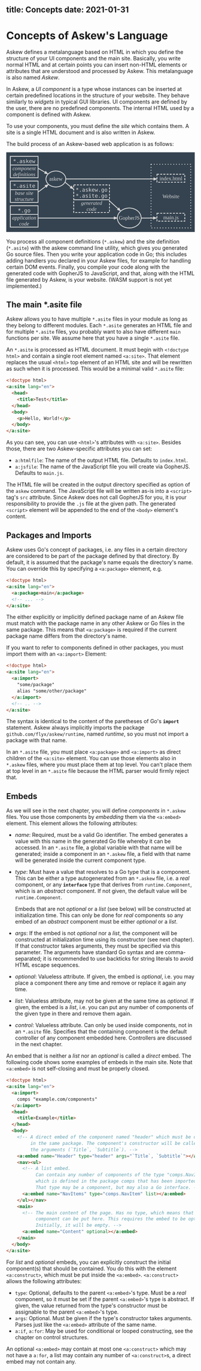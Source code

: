 title: Concepts
date: 2021-01-31
----

# Concepts of Askew's Language

Askew defines a metalanguage based on HTML in which you define the structure of your UI components and the main site.
Basically, you write normal HTML and at certain points you can insert non-HTML elements or attributes that are understood and processed by Askew.
This metalanguage is also named *Askew*.

In Askew, a *UI component* is a type whose instances can be inserted at certain predefined locations in the structure of your website.
They behave similarly to *widgets* in typical GUI libraries.
UI components are defined by the user, there are no predefined components.
The internal HTML used by a component is defined with Askew.

To use your components, you must define the *site* which contains them.
A site is a single HTML document and is also written in Askew.

The build process of an Askew-based web application is as follows:

![Pipeline for using askew to create a website](/static/pipeline.svg)

You process all component definitions (`*.askew`) and the site definition (`*.asite`) with the askew command line utility, which gives you generated Go source files.
Then you write your application code in Go; this includes adding handlers you declared in your Askew files, for example for handling certain DOM events.
Finally, you compile your code along with the generated code with GopherJS to JavaScript, and that, along with the HTML file generated by Askew, is your website.
(WASM support is not yet implemented.)

## The main *.asite file

Askew allows you to have multiple `*.asite` files in your module as long as they belong to different modules.
Each `*.asite` generates an HTML file and for multiple `*.asite` files, you probably want to also have different `main` functions per site.
We assume here that you have a single `*.asite` file.

An `*.asite` is processed as HTML document.
It must begin with `<!doctype html>` and contain a single root element named `<a:site>`.
That element replaces the usual `<html>` top element of an HTML site and will be rewritten as such when it is processed.
This would be a minimal valid `*.asite` file:

```html
<!doctype html>
<a:site lang="en">
  <head>
    <title>Test</title>
  </head>
  <body>
    <p>Hello, World!</p>
  </body>
</a:site>
```

As you can see, you can use `<html>`'s attributes with `<a:site>`.
Besides those, there are two Askew-specific attributes you can set:

 * `a:htmlfile`: The name of the output HTML file. Defaults to `index.html`.
 * `a:jsfile`: The name of the JavaScript file you will create via GopherJS.
   Defaults to `main.js`.

The HTML file will be created in the output directory specified as option of the `askew` command.
The JavaScript file will be written as-is into a `<script>` tag's `src` attribute.
Since Askew does not call GopherJS for you, it is your responsibility to provide the `.js` file at the given path.
The generated `<script>` element will be appended to the end of the `<body>` element's content.

## Packages and Imports

Askew uses Go's concept of packages, i.e. any files in a certain directory are considered to be part of the package defined by that directory.
By default, it is assumed that the package's name equals the directory's name.
You can override this by specifying a `<a:package>` element, e.g.

```html
<!doctype html>
<a:site lang="en">
  <a:package>main</a:package>
  <!-- ... -->
</a:site>
```

The either explicitly or implicitly defined package name of an Askew file must match with the package name in any other Askew or Go files in the same package.
This means that `<a:package>` is required if the current package name differs from the directory's name.

If you want to refer to components defined in other packages, you must import them with an `<a:import>` Element:

```html
<!doctype html>
<a:site lang="en">
  <a:import>
    "some/package"
    alias "some/other/package"
  </a:import>
  <!-- .. -->
</a:site>
```

The syntax is identical to the content of the paretheses of Go's **`import`** statement.
Askew always implicitly imports the package `github.com/flyx/askew/runtime`, named *runtime*, so you must not import a package with that name.

In an `*.asite` file, you must place `<a:package>` and `<a:import>` as direct children of the `<a:site>` element.
You can use those elements also in `*.askew` files, where you must place them at top level.
You can't place them at top level in an `*.asite` file because the HTML parser would firmly reject that.

## Embeds

As we will see in the next chapter, you will define *components* in `*.askew` files.
You use those components by *embedding* them via the `<a:embed>` element.
This element allows the following attributes:

 * *name*: Required, must be a valid Go identifier.
   The embed generates a value with this name in the generated Go file whereby it can be accessed.
   In an `*.asite` file, a global variable with that name will be generated; inside a component in an `*.askew` file, a field with that name will be generated inside the current component type.
 * *type*: Must have a value that resolves to a Go type that is a component.
   This can be either a type autogenerated from an `*.askew` file, i.e. a *real* component, or any **`interface`** type that derives from `runtime.Component`, which is an *abstract* component.
   If not given, the default value will be `runtime.Component`.

   Embeds that are not *optional* or a *list* (see below) will be constructed at initialization time.
   This can only be done for *real* components so any embed of an *abstract* component must be either *optional* or a *list*.
 * *args*: If the embed is not *optional* nor a *list*, the component will be constructed at initialization time using its constructor (see next chapter).
   If that constructor takes arguments, they must be specified via this parameter.
   The arguments have standard Go syntax and are comma-separated; it is recommended to use backticks for string literals to avoid HTML escape sequences.
 * *optional*: Valueless attribute. If given, the embed is *optional*, i.e. you may place a component there any time and remove or replace it again any time.
 * *list*: Valueless attribute, may not be given at the same time as *optional*.
   If given, the embed is a *list*, i.e. you can put any number of components of the given type in there and remove them again.
 * *control*: Valueless attribute.
   Can only be used inside components, not in an `*.asite` file.
   Specifies that the containing component is the default controller of any component embedded here.
   Controllers are discussed in the next chapter.

An embed that is neither a *list* nor an *optional* is called a *direct* embed.
The following code shows some examples of embeds in the main site.
Note that `<a:embed>` is not self-closing and must be properly closed.

```html
<!doctype html>
<a:site lang="en">
  <a:import>
    comps "example.com/components"
  </a:import>
  <head>
    <title>Example</title>
  </head>
  <body>
    <!-- A direct embed of the component named "header" which must be defined
         in the same package. The component's constructor will be called with
         the arguments (`Title`, `Subtitle`). -->
    <a:embed name="Header" type="header" args="`Title`, `Subtitle`"></a:embed>
    <nav><ul>
      <!-- A list embed.
           Can contain any number of components of the type "comps.NavItem",
           which is defined in the package comps that has been imported above.
           That type may be a component, but may also a Go interface. -->
      <a:embed name="NavItems" type="comps.NavItem" list></a:embed>
    </ul></nav>
    <main>
      <!-- The main content of the page. Has no type, which means that any
           component can be put here. This requires the embed to be optional.
           Initially, it will be empty. -->
      <a:embed name="Content" optional></a:embed>
    </main>
  </body>
</a:site>
```

For *list* and *optional* embeds, you can explicitly construct the initial component(s) that should be contained.
You do this with the element `<a:construct>`, which must be put inside the `<a:embed>`.
`<a:construct>` allows the following attributes:

 * `type`: Optional, defaults to the parent `<a:embed>`'s type.
   Must be a *real* component, so it must be set if the parent `<a:embed>`'s type is abstract.
   If given, the value returned from the type's constructor must be assignable to the parent `<a:embed>`'s type.
 * `args`: Optional. Must be given if the type's constructor takes arguments.
   Parses just like the `<a:embed>` attribute of the same name.
 * `a:if`, `a:for`: May be used for conditional or looped constructing, see the chapter on control structures.

An optional `<a:embed>` may contain at most one `<a:construct>` which may not have a `a:for`, a list may contain any number of `<a:construct>`s, a direct embed may not contain any.